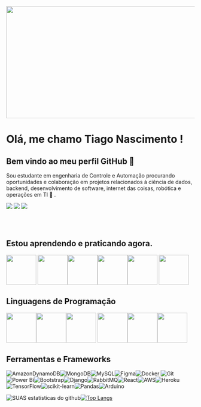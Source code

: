 <img src="https://user-images.githubusercontent.com/109769812/207994186-7452c63e-e066-4eac-b465-3649f38def0c.png"  width="900" height="300"/>



# Olá, me chamo Tiago Nascimento ! 

## Bem vindo ao meu perfil GitHub 👋
Sou estudante em engenharia de Controle e Automação procurando oportunidades e colaboração em projetos relacionados à ciência de dados, backend, desenvolvimento de software, internet das coisas, robótica e operações em TI 🤝 . 

<div>
<a href="https://www.youtube.com/seu-canal-youtube-aqui" target="_blank"><img src="https://img.shields.io/badge/YouTube-FF0000?style=for-the-badge&logo=youtube&logoColor=white" target="_blank"></a>
<a href = "mailto:contato@seu-usuário-aqui"><img src="https://img.shields.io/badge/Gmail-D14836?style=for-the-badge&logo=gmail&logoColor=white" target="_blank"></a>
<a href="https://www.linkedin.com/in/tiago-ferreira-029221243/" target="_blank"><img src="https://img.shields.io/badge/-LinkedIn-%230077B5?style=for-the-badge&logo=linkedin&logoColor=white" target="_blank"></a>   
</div>

<br><br/>
## Estou aprendendo e praticando agora.

<img src="https://cdn.jsdelivr.net/gh/devicons/devicon/icons/amazonwebservices/amazonwebservices-original-wordmark.svg" width="80" height="80" />   <img src="https://cdn.jsdelivr.net/gh/devicons/devicon/icons/docker/docker-original-wordmark.svg" width="80" height="80" /><img src="https://cdn.jsdelivr.net/gh/devicons/devicon/icons/django/django-plain-wordmark.svg" width="80" height="80" /><img src="https://cdn.jsdelivr.net/gh/devicons/devicon/icons/mongodb/mongodb-original-wordmark.svg" width="80" height="80"  /><img src="https://cdn.jsdelivr.net/gh/devicons/devicon/icons/mysql/mysql-original-wordmark.svg" width="80" height="80" /> <img src="https://cdn.jsdelivr.net/gh/devicons/devicon/icons/heroku/heroku-original-wordmark.svg"  width="80" height="80"  />
          

## Linguagens de Programação

 <img src="https://cdn.jsdelivr.net/gh/devicons/devicon/icons/python/python-original-wordmark.svg" width="80" height="80" /><img src="https://cdn.jsdelivr.net/gh/devicons/devicon/icons/c/c-original.svg" width="80" height="80" /><img src="https://cdn.jsdelivr.net/gh/devicons/devicon/icons/javascript/javascript-original.svg" width="80" height="80" /> <img src="https://cdn.jsdelivr.net/gh/devicons/devicon/icons/cplusplus/cplusplus-original.svg" width="80" height="80" /><img src="https://cdn.jsdelivr.net/gh/devicons/devicon/icons/css3/css3-original-wordmark.svg" width="80" height="80" /><img src="https://cdn.jsdelivr.net/gh/devicons/devicon/icons/html5/html5-original-wordmark.svg" width="80" height="80" />
 
 ## Ferramentas e Frameworks
 ![AmazonDynamoDB](https://img.shields.io/badge/Amazon%20DynamoDB-4053D6?style=for-the-badge&logo=Amazon%20DynamoDB&logoColor=white)![MongoDB](https://img.shields.io/badge/MongoDB-%234ea94b.svg?style=for-the-badge&logo=mongodb&logoColor=white)![MySQL](https://img.shields.io/badge/mysql-%2300f.svg?style=for-the-badge&logo=mysql&logoColor=white)![Figma](https://img.shields.io/badge/figma-%23F24E1E.svg?style=for-the-badge&logo=figma&logoColor=white)![Docker](https://img.shields.io/badge/docker-%230db7ed.svg?style=for-the-badge&logo=docker&logoColor=white)
![Git](https://img.shields.io/badge/git-%23F05033.svg?style=for-the-badge&logo=git&logoColor=white)![Power Bi](https://img.shields.io/badge/power_bi-F2C811?style=for-the-badge&logo=powerbi&logoColor=black)![Bootstrap](https://img.shields.io/badge/bootstrap-%23563D7C.svg?style=for-the-badge&logo=bootstrap&logoColor=white)![Django](https://img.shields.io/badge/django-%23092E20.svg?style=for-the-badge&logo=django&logoColor=white)![RabbitMQ](https://img.shields.io/badge/Rabbitmq-FF6600?style=for-the-badge&logo=rabbitmq&logoColor=white)![React](https://img.shields.io/badge/react-%2320232a.svg?style=for-the-badge&logo=react&logoColor=%2361DAFB)![AWS](https://img.shields.io/badge/AWS-%23FF9900.svg?style=for-the-badge&logo=amazon-aws&logoColor=white)![Heroku](https://img.shields.io/badge/heroku-%23430098.svg?style=for-the-badge&logo=heroku&logoColor=white)![TensorFlow](https://img.shields.io/badge/TensorFlow-%23FF6F00.svg?style=for-the-badge&logo=TensorFlow&logoColor=white)![scikit-learn](https://img.shields.io/badge/scikit--learn-%23F7931E.svg?style=for-the-badge&logo=scikit-learn&logoColor=white)![Pandas](https://img.shields.io/badge/pandas-%23150458.svg?style=for-the-badge&logo=pandas&logoColor=white)![Arduino](https://img.shields.io/badge/-Arduino-00979D?style=for-the-badge&logo=Arduino&logoColor=white)

![SUAS estatísticas do github](https://github-readme-stats.vercel.app/api?username=Tiagoconect)[![Top Langs](https://github-readme-stats.vercel.app/api/top-langs/?username=Tiagoconect&layout=compact)](https://github.com/Tiagoconect/github-readme-stats)

          
          
          
          
          
          
          
          
                

          

